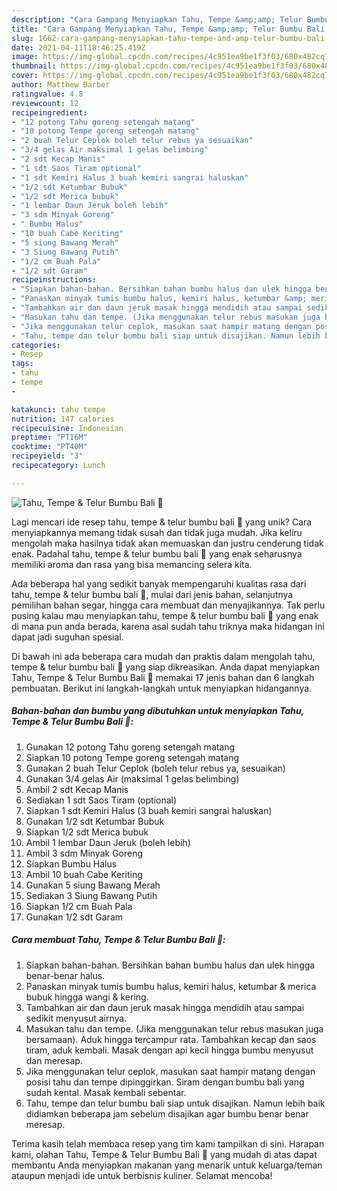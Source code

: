```yaml
---
description: "Cara Gampang Menyiapkan Tahu, Tempe &amp;amp; Telur Bumbu Bali 🚨 yang Menggugah Selera"
title: "Cara Gampang Menyiapkan Tahu, Tempe &amp;amp; Telur Bumbu Bali 🚨 yang Menggugah Selera"
slug: 1662-cara-gampang-menyiapkan-tahu-tempe-and-amp-telur-bumbu-bali-yang-menggugah-selera
date: 2021-04-11T18:46:25.419Z
image: https://img-global.cpcdn.com/recipes/4c951ea9be1f3f03/680x482cq70/tahu-tempe-telur-bumbu-bali-foto-resep-utama.jpg
thumbnail: https://img-global.cpcdn.com/recipes/4c951ea9be1f3f03/680x482cq70/tahu-tempe-telur-bumbu-bali-foto-resep-utama.jpg
cover: https://img-global.cpcdn.com/recipes/4c951ea9be1f3f03/680x482cq70/tahu-tempe-telur-bumbu-bali-foto-resep-utama.jpg
author: Matthew Barber
ratingvalue: 4.8
reviewcount: 12
recipeingredient:
- "12 potong Tahu goreng setengah matang"
- "10 potong Tempe goreng setengah matang"
- "2 buah Telur Ceplok boleh telur rebus ya sesuaikan"
- "3/4 gelas Air maksimal 1 gelas belimbing"
- "2 sdt Kecap Manis"
- "1 sdt Saos Tiram optional"
- "1 sdt Kemiri Halus 3 buah kemiri sangrai haluskan"
- "1/2 sdt Ketumbar Bubuk"
- "1/2 sdt Merica bubuk"
- "1 lembar Daun Jeruk boleh lebih"
- "3 sdm Minyak Goreng"
- " Bumbu Halus"
- "10 buah Cabe Keriting"
- "5 siung Bawang Merah"
- "3 Siung Bawang Putih"
- "1/2 cm Buah Pala"
- "1/2 sdt Garam"
recipeinstructions:
- "Siapkan bahan-bahan. Bersihkan bahan bumbu halus dan ulek hingga benar-benar halus."
- "Panaskan minyak tumis bumbu halus, kemiri halus, ketumbar &amp; merica bubuk hingga wangi &amp; kering."
- "Tambahkan air dan daun jeruk masak hingga mendidih atau sampai sedikit menyusut airnya."
- "Masukan tahu dan tempe. (Jika menggunakan telur rebus masukan juga bersamaan). Aduk hingga tercampur rata. Tambahkan kecap dan saos tiram, aduk kembali. Masak dengan api kecil hingga bumbu menyusut dan meresap."
- "Jika menggunakan telur ceplok, masukan saat hampir matang dengan posisi tahu dan tempe dipinggirkan. Siram dengan bumbu bali yang sudah kental. Masak kembali sebentar."
- "Tahu, tempe dan telur bumbu bali siap untuk disajikan. Namun lebih baik didiamkan beberapa jam sebelum disajikan agar bumbu benar benar meresap."
categories:
- Resep
tags:
- tahu
- tempe
- 

katakunci: tahu tempe  
nutrition: 147 calories
recipecuisine: Indonesian
preptime: "PT16M"
cooktime: "PT40M"
recipeyield: "3"
recipecategory: Lunch

---
```



![Tahu, Tempe &amp; Telur Bumbu Bali 🚨](https://img-global.cpcdn.com/recipes/4c951ea9be1f3f03/680x482cq70/tahu-tempe-telur-bumbu-bali-foto-resep-utama.jpg)

Lagi mencari ide resep tahu, tempe &amp; telur bumbu bali 🚨 yang unik? Cara menyiapkannya memang tidak susah dan tidak juga mudah. Jika keliru mengolah maka hasilnya tidak akan memuaskan dan justru cenderung tidak enak. Padahal tahu, tempe &amp; telur bumbu bali 🚨 yang enak seharusnya memiliki aroma dan rasa yang bisa memancing selera kita.

Ada beberapa hal yang sedikit banyak mempengaruhi kualitas rasa dari tahu, tempe &amp; telur bumbu bali 🚨, mulai dari jenis bahan, selanjutnya pemilihan bahan segar, hingga cara membuat dan menyajikannya. Tak perlu pusing kalau mau menyiapkan tahu, tempe &amp; telur bumbu bali 🚨 yang enak di mana pun anda berada, karena asal sudah tahu triknya maka hidangan ini dapat jadi suguhan spesial.




Di bawah ini ada beberapa cara mudah dan praktis dalam mengolah tahu, tempe &amp; telur bumbu bali 🚨 yang siap dikreasikan. Anda dapat menyiapkan Tahu, Tempe &amp; Telur Bumbu Bali 🚨 memakai 17 jenis bahan dan 6 langkah pembuatan. Berikut ini langkah-langkah untuk menyiapkan hidangannya.

<!--inarticleads1-->

##### Bahan-bahan dan bumbu yang dibutuhkan untuk menyiapkan Tahu, Tempe &amp; Telur Bumbu Bali 🚨:

1. Gunakan 12 potong Tahu goreng setengah matang
1. Siapkan 10 potong Tempe goreng setengah matang
1. Gunakan 2 buah Telur Ceplok (boleh telur rebus ya, sesuaikan)
1. Gunakan 3/4 gelas Air (maksimal 1 gelas belimbing)
1. Ambil 2 sdt Kecap Manis
1. Sediakan 1 sdt Saos Tiram (optional)
1. Siapkan 1 sdt Kemiri Halus (3 buah kemiri sangrai haluskan)
1. Gunakan 1/2 sdt Ketumbar Bubuk
1. Siapkan 1/2 sdt Merica bubuk
1. Ambil 1 lembar Daun Jeruk (boleh lebih)
1. Ambil 3 sdm Minyak Goreng
1. Siapkan  Bumbu Halus
1. Ambil 10 buah Cabe Keriting
1. Gunakan 5 siung Bawang Merah
1. Sediakan 3 Siung Bawang Putih
1. Siapkan 1/2 cm Buah Pala
1. Gunakan 1/2 sdt Garam




<!--inarticleads2-->

##### Cara membuat Tahu, Tempe &amp; Telur Bumbu Bali 🚨:

1. Siapkan bahan-bahan. Bersihkan bahan bumbu halus dan ulek hingga benar-benar halus.
1. Panaskan minyak tumis bumbu halus, kemiri halus, ketumbar &amp; merica bubuk hingga wangi &amp; kering.
1. Tambahkan air dan daun jeruk masak hingga mendidih atau sampai sedikit menyusut airnya.
1. Masukan tahu dan tempe. (Jika menggunakan telur rebus masukan juga bersamaan). Aduk hingga tercampur rata. Tambahkan kecap dan saos tiram, aduk kembali. Masak dengan api kecil hingga bumbu menyusut dan meresap.
1. Jika menggunakan telur ceplok, masukan saat hampir matang dengan posisi tahu dan tempe dipinggirkan. Siram dengan bumbu bali yang sudah kental. Masak kembali sebentar.
1. Tahu, tempe dan telur bumbu bali siap untuk disajikan. Namun lebih baik didiamkan beberapa jam sebelum disajikan agar bumbu benar benar meresap.




Terima kasih telah membaca resep yang tim kami tampilkan di sini. Harapan kami, olahan Tahu, Tempe &amp; Telur Bumbu Bali 🚨 yang mudah di atas dapat membantu Anda menyiapkan makanan yang menarik untuk keluarga/teman ataupun menjadi ide untuk berbisnis kuliner. Selamat mencoba!
